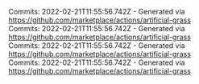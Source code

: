 Commits: 2022-02-21T11:55:56.742Z - Generated via https://github.com/marketplace/actions/artificial-grass
<br>
Commits: 2022-02-21T11:55:56.742Z - Generated via https://github.com/marketplace/actions/artificial-grass
<br>
Commits: 2022-02-21T11:55:56.742Z - Generated via https://github.com/marketplace/actions/artificial-grass
<br>
Commits: 2022-02-21T11:55:56.742Z - Generated via https://github.com/marketplace/actions/artificial-grass
<br>

